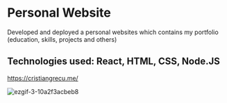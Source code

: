 # Personal Website

Developed and deployed a personal websites which contains my portfolio (education, skills, projects and others)

## Technologies used: React, HTML, CSS, Node.JS

https://cristiangrecu.me/

![ezgif-3-10a2f3acbeb8](https://user-images.githubusercontent.com/56735903/110001212-cd308f00-7d1c-11eb-9d25-ff8a13525e7d.gif)
